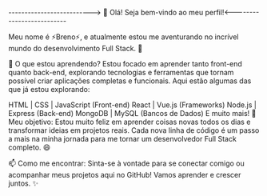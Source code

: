 --------------------------> 👋 Olá! Seja bem-vindo ao meu perfil!<--------------------------

Meu nome é ⚡Breno⚡, e atualmente estou me aventurando no incrível mundo do desenvolvimento Full Stack. 🚀

🌱 O que estou aprendendo?
Estou focado em aprender tanto front-end quanto back-end, explorando tecnologias e ferramentas que tornam possível criar aplicações completas e funcionais. Aqui estão algumas das que já estou explorando:

HTML | CSS | JavaScript (Front-end)
React | Vue.js (Frameworks)
Node.js | Express (Back-end)
MongoDB | MySQL (Bancos de Dados)
E muito mais!
🎯 Meu objetivo:
Estou muito feliz em aprender coisas novas todos os dias e transformar ideias em projetos reais. Cada nova linha de código é um passo a mais na minha jornada para me tornar um desenvolvedor Full Stack completo. 😄

📫 Como me encontrar:
Sinta-se à vontade para se conectar comigo ou acompanhar meus projetos aqui no GitHub! Vamos aprender e crescer juntos. ✨


